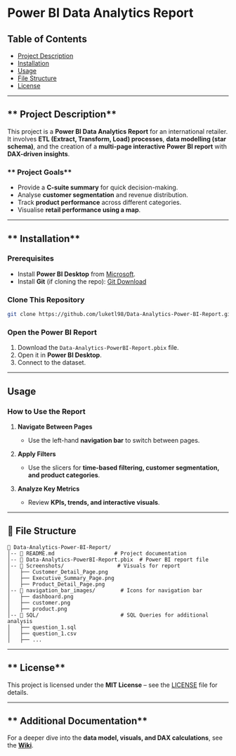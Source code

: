 # **Power BI Data Analytics Report**

## Table of Contents
- [Project Description](#project-description)
- [Installation](#installation)
- [Usage](#usage)
- [File Structure](#file-structure)
- [License](#license)

---

## ** Project Description**
This project is a **Power BI Data Analytics Report** for an international retailer. It involves **ETL (Extract, Transform, Load) processes**, **data modelling (star schema)**, and the creation of a **multi-page interactive Power BI report** with **DAX-driven insights**.

### ** Project Goals**
- Provide a **C-suite summary** for quick decision-making.
- Analyse **customer segmentation** and revenue distribution.
- Track **product performance** across different categories.
- Visualise **retail performance using a map**.

---

## ** Installation**
### **Prerequisites**
- Install **Power BI Desktop** from [Microsoft](https://powerbi.microsoft.com/desktop/).
- Install **Git** (if cloning the repo): [Git Download](https://git-scm.com/downloads)

### **Clone This Repository**
```bash
git clone https://github.com/luketl98/Data-Analytics-Power-BI-Report.git
```

### **Open the Power BI Report**
1. Download the `Data-Analytics-PowerBI-Report.pbix` file.
2. Open it in **Power BI Desktop**.
3. Connect to the dataset.

---

## **Usage**
### **How to Use the Report**
1. **Navigate Between Pages**  
   - Use the left-hand **navigation bar** to switch between pages.

2. **Apply Filters**  
   - Use the slicers for **time-based filtering, customer segmentation, and product categories**.

3. **Analyze Key Metrics**  
   - Review **KPIs, trends, and interactive visuals**.

---

## **📂 File Structure**
```plaintext
📁 Data-Analytics-Power-BI-Report/
│-- 📄 README.md                   # Project documentation
│-- 📄 Data-Analytics-PowerBI-Report.pbix  # Power BI report file
│-- 📁 Screenshots/                 # Visuals for report
│   ├── Customer_Detail_Page.png
│   ├── Executive_Summary_Page.png
│   ├── Product_Detail_Page.png
│-- 📁 navigation_bar_images/        # Icons for navigation bar
│   ├── dashboard.png
│   ├── customer.png
│   ├── product.png
│-- 📁 SQL/                          # SQL Queries for additional analysis
│   ├── question_1.sql
│   ├── question_1.csv
│   ├── ...
```

---

## ** License**
This project is licensed under the **MIT License** – see the [LICENSE](LICENSE) file for details.

---

## ** Additional Documentation**
For a deeper dive into the **data model, visuals, and DAX calculations**, see the **[Wiki](https://github.com/luketl98/Data-Analytics-Power-BI-Report/wiki)**.
